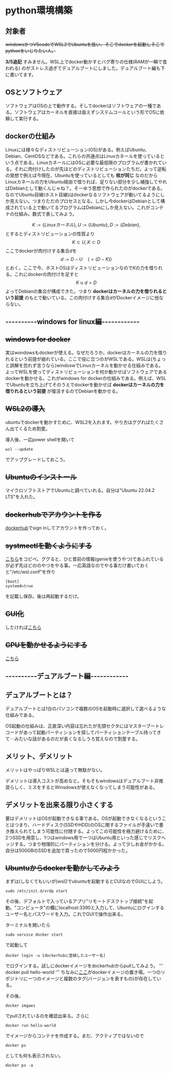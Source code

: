 # python環境構築

## 対象者

~~windowsかつVScodeでWSL2でUbuntuを扱い、そこでdockerを起動しそこでpythonをいじりたい人。~~

 __3/5追記__ すみません。WSL上でdocker動かすとバグ寄りの仕様(RAMが一瞬で食われる) のがストレス過ぎてデュアルブートにしました。デュアルブート編も下に書いてます。

## OSとソフトウェア

ソフトウェアはOSの上で動作する。そしてdockerはソフトウェアの一種である。ソフトウェアはカーネルを直接は扱えずシステムコールという形でOSに依頼して実行する。

## dockerの仕組み

Linuxには様々なディストリビューション(OS)がある。例えばUbuntu、Debian、CentOSなどである。これらの共通点はLinuxカネールを使っているという点である。LinuxカネールにはOSに必要な最低限のプログラムが書かれている。それに肉付けしたのが先ほどのディストリビューションたちだ。よって逆転の発想で例えば今現在、Ubuntuを使っているとしても __核が同じ__ なのだからLinuxカネールの力をUbuntu経由で借りれば、足りない部分を少し補強してやればDebianとして動くんじゃね？。そーゆう思想で作られたのがdockerである。なのでUbuntu目線(ホスト目線)はdockerなるソフトウェアが動いてるようにしか見えない。つまりただのプロセスとなる。しかし今dockerはDebianとして構成されている上で動いてるプログラムはDebianにしか見えない。これがコンテナの仕組み。数式で表してみよう。

$$
K:=\lbrace Linuxカーネル\rbrace,U:=\lbrace Ubuntu\rbrace,D:=\lbrace Debian\rbrace,
$$
とするとディストリビューションの性質より
$$
K\subset U,K\subset D
$$
ここでdockerが肉付けする集合$d$を
$$
d:=D-U\quad(=(D-K))
$$
とおく。ここで今、ホストOSはディストリビューションなので$K$の力を借りれる。これにdockerの肉付けを足すと
$$
K\cup d=D
$$
よってDebianの集合が構成できた。つまり __dockerはカーネルの力を借りれるという前提__ のもとで動いている。この肉付けする集合$d$がDockerイメージに他ならない。

## ----------windows for linux編------------

## ~~windows for docker~~

実はwondowsもdockerが使える。なぜだろうか。dockerはカーネルの力を借りれるという前提が崩れている。ここで役に立つのがWSLである。WSLは(ちょっと誤解を恐れず言うなら)windoswでLinuxカーネルを動かせる仕組みである。よってWSLを使ってディストリビューションを何か動かせばソフトウェアであるdockerを動かせる。これがwindows for dockerの仕組みである。例えば、WSLでUbuntuを立ち上げてそのうえでdockerを動かせば __dockerはカーネルの力を借りれるという前提__ が復活するのでDebianを動かせる。

## ~~WSL2の導入~~

ubuntuでdockerを動かすために、WSL2を入れます。やり方はググればたくさん出てくるため割愛。

導入後、一応power shellを開いて
```
wsl --update
```
でアップグレードしておこう。

## ~~Ubuntuのインストール~~

マイクロソフトストアでUbuntuと調べていれる。自分は"Ubuntu 22.04.2 LTS"を入れた。

## ~~dockerhubでアカウントを作る~~

[dockerhub](https://www.bing.com/ck/a?!&&p=64b8dd486b9b2086JmltdHM9MTY3NzU0MjQwMCZpZ3VpZD0xOTYxZDllMC1iZjAxLTZiMzYtMDhkOC1jYjg2YmVlYjZhZjQmaW5zaWQ9NTE4NQ&ptn=3&hsh=3&fclid=1961d9e0-bf01-6b36-08d8-cb86beeb6af4&psq=dockerhub&u=a1aHR0cHM6Ly9odWIuZG9ja2VyLmNvbS8&ntb=1)でsign inしてアカウントを作っておく。

## ~~systmectlを動くようにする~~

[こちら](https://devblogs.microsoft.com/commandline/systemd-support-is-now-available-in-wsl/)をコピペ。ググると、ひと昔前の情報(genieを使うやつ)であふれているが必ず先ほどののやつをやる事。一応英語なのでやる事だけ書いておくと"/etc/wsl.conf"を作り
```
[boot]
systemd=true
```
を記載し保存。後は再起動するだけ。

## ~~GUI化~~

したければ[こちら](https://qiita.com/sakai00kou/items/e2523b6c195693e8f184)

## ~~GPUを動かせるようにする~~

[こちら](https://zenn.dev/holliy/articles/e1ac7f2f806c35)

## ----------デュアルブート編------------

## デュアルブートとは？

デュアルブートとは1台のパソコンで複数のOSを起動時に選択して選べるような仕組みである。

OS起動の仕組みは、正直深い内容は忘れたが先頭セクタにはマスターブートレコードがあって起動パーティションを探してパーティションテーブル持ってきて$\cdots$みたいな話があるのだが長くなるしうろ覚えなので割愛する。

## メリット、デメリット

メリットはやっぱりWSLとは違って無駄がない。

デメリットは導入コストが高めなと。そもそもwindowsはデュアルブート非推奨らしく、ミスをするとWinsdowsが使えなくなってしまう可能性がある。

## デメリットを出来る限り小さくする

要はデメリットはOSが起動できなる事である。OSが起動できなくなるということはつまり、ハードディスク(SSDやHDD)のOSに関するファイルが手違いで書き換えられてしまう可能性に付随する。よってこの可能性を極力避けるために、2つSSDを用意し、1つはwindows用で一つはUbuntu用といった感じでリスクヘッジする。つまり物理的にパーティションを分ける。よって少しお金がかかる。自分は500GBのSSDを追加で買ったので5000円程かかった。

## 

## ~~Ubuntuからdockerを動かしてみよう~~

まずは(しなくてもいいが)wsl2でubuntuを起動するとCUIなのでGUIにしよう。
```
sudo /etc/init.d/xrdp start
```
その後、デフォルトで入っているアプリ"リモートデスクトップ接続"を起動。"コンピュータ"の欄にlocalhost:3390と入力して、Ubuntuにログインするユーザー名とパスワードを入力。これでGUIで操作出来る。

ターミナルを開いたら
```
sudo service docker start
```
で起動して
```
docker login -u [dockerhubに登録したユーザー名]
```
でログインする。試しにdockerイメージをdockerhubからpullしてみよう。
'''
docker pull hello-world
'''
ちなみに[ここ](https://hub.docker.com/u/library)がdockerイメージの置き場。一つのリポジトリに一つのイメージと複数のタグ(バージョンを表すもの)が存在している。

その後、
```
docker imgaes
```
でpullされているのを確認出来る。さらに
```
docker run hello-world
```
でイメージからコンテナを作成する。まだ、アクティブではないので
```
docker ps
```
としても何も表示されない。
```
docker ps -a
```